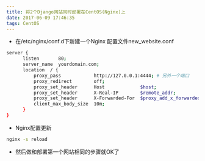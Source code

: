 ```yaml
---
title: 将2个Django网站同时部署在CentOS(Nginx)上
date: 2017-06-09 17:46:35
tags: CentOS
---
```


* 在/etc/nginx/conf.d下新建一个Nginx	配置文件new_website.conf
```bash
server {
      listen       80;
      server_name  yourdomain.com;
      location  / {
          proxy_pass            http://127.0.0.1:4444; # 另外一个端口
          proxy_redirect        off;
          proxy_set_header      Host             $host;
          proxy_set_header      X-Real-IP        $remote_addr;
          proxy_set_header      X-Forwarded-For  $proxy_add_x_forwarded_for;
          client_max_body_size  10m;
      }
}
```
* Nginx配置更新
```bash
nginx -s reload
```

* 然后做和部署第一个网站相同的步骤就OK了
